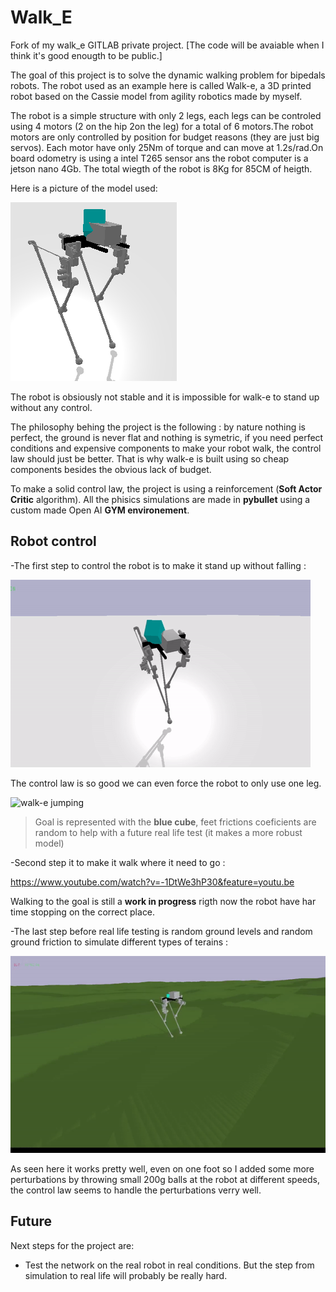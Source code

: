 # Walk_E
Fork of my walk_e GITLAB private project.
[The code will be avaiable when I think it's good enougth to be public.]

The goal of this project is to solve the dynamic walking problem for bipedals robots. The robot used as an example here is called Walk-e, a 3D printed robot based on the Cassie model from agility robotics made by myself.

The robot is a simple structure with only 2 legs, each legs can be controled using 4 motors (2 on the hip 2on the leg) for a total of 6 motors.The robot motors are only controlled by position for budget reasons (they are just big servos). Each motor have only 25Nm of torque and can move at 1.2s/rad.On board odometry is using a intel T265 sensor ans the robot computer is a jetson nano 4Gb. The total wiegth of the robot is 8Kg for 85CM of heigth.

Here is a picture of the model used:

![walk-e and the goal](/Pictures/pic1.png)

The robot is obsiously not stable and it is impossible for walk-e to stand up without any control.

The philosophy behing the project is the following : by nature nothing is perfect, the ground is never flat and nothing is symetric, if you need perfect conditions and expensive components to make your robot walk, the control law should just be better. That is why walk-e is built using so cheap components besides the obvious lack of budget.

To make a solid control law, the project is using a reinforcement (**Soft Actor Critic** algorithm). All the phisics simulations are made in **pybullet** using a custom made Open AI **GYM environement**.

## Robot control

-The first step to control the robot is to make it stand up without falling :

![walk-e standing](/Pictures/standing.gif)

The control law is so good we can even force the robot to only use one leg.

![walk-e jumping](/Pictures/onefoot.gif)


>Goal is represented with the **blue cube**, feet frictions coeficients are random to help with a future real life test (it makes a more robust model)

-Second step it to make it walk where it need to go :

https://www.youtube.com/watch?v=-1DtWe3hP30&feature=youtu.be

Walking to the goal is still a **work in progress** rigth now the robot have har time stopping on the correct place.

-The last step before real life testing is random ground levels and random ground friction to simulate different types of terains :

![walk-e jumping](/Pictures/walke_realgroun.gif)

As seen here it works pretty well, even on one foot so I added some more perturbations by throwing small 200g balls at the robot at different speeds, the control law seems to handle the perturbations verry well.



## Future

Next steps for the project are:

- Test the network on the real robot in real conditions. But the step from simulation to real life will probably be really hard.

